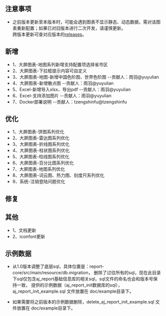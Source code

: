 ## 注意事项

- 之前版本更新至本版本时，可能会遇到图表不显示静态、动态数据，需对该图表重新配置；如果已对旧版本进行二次开发，请谨慎更新。<br>
  跨版本更新可查对应版本的[releases](https://gitee.com/anji-plus/report/releases)。<br>

## 新增

- 1、大屏图表-地图系列新增支持配置项选择省市区
- 2、大屏图表-下拉框提示内容可自定义
- 3、大屏图表-地图-新增中国色阶图、世界色阶图 --贡献人：雨羽@yuyulian
- 4、大屏图表-新增散点图 --贡献人：雨羽@yuyulian
- 5、Excel-新增导入xlsx、导出pdf --贡献人：雨羽@yuyulian
- 6、Excel-支持添加图片 --贡献人：雨羽@yuyulian
- 7、Docker部署说明  --贡献人：tzengshinfu@tzengshinfu

## 优化

- 1、大屏图表-饼图系列优化
- 2、大屏图表-雷达图系列优化
- 3、大屏图表-折线图系列优化
- 4、大屏图表-柱状图系列优化
- 5、大屏图表-柱线图系列优化
- 6、大屏图表-百分比图系列优化
- 7、大屏图表-地图系列优化
- 8、大屏图表-词云图、热力图、刻度尺系列优化
- 9、系统-注销登陆问题优化

## 修复


## 其他

- 1、文档更新
- 2、iconfont更新

## 示例数据

- 从1.0版本调整了底层sql，具体位置是：report-core/src/main/resource/db.migration，
  删除了过往所有的sql，现在此目录下sql仅包含aj_report基础信息库的相关sql，sql文件的命名也会和版本号保持一致，
  提供的示例数据（aj_report_init数据库的sql），aj_report_init_example.sql 文件放置在 doc/example目录下。

- 如果需要将之前版本的示例数据删除，delete_aj_report_init_example.sql 文件放置在 doc/example目录下。
